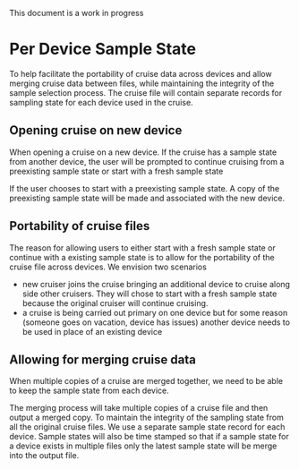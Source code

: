 This document is a work in progress
# Per Device Sample State

To help facilitate the portability of cruise data across devices and allow merging cruise data between files, while maintaining the integrity of the sample selection process. The cruise file will contain separate records for sampling state for each device used in the cruise.  

## Opening cruise on new device
When opening a cruise on a new device. If the cruise has a sample state from another device, the user will be prompted to continue cruising from a preexisting sample state or start with a fresh sample state

If the user chooses to start with a preexisting sample state. A copy of the preexisting sample state will be made and associated with the new device. 
 
## Portability of cruise files
The reason for allowing users to either start with a fresh sample state or continue with a existing sample state is to allow for the portability of the cruise file across devices. 
We envision two scenarios
 - new cruiser joins the cruise bringing an additional device to cruise along side other cruisers. They will chose to start with a fresh sample state because the original cruiser will continue cruising. 
 - a cruise is being carried out primary on one device but for some reason (someone goes on vacation, device has issues) another device needs to be used in place of an existing device

## Allowing for merging cruise data
When multiple copies of a cruise are merged together, we need to be able to keep the sample state from each device.

The merging process will take multiple copies of a cruise file and then output a merged copy. 
To maintain the integrity of the sampling state from all the original cruise files. We use a separate sample state record for each device. Sample states will also be time stamped so that if a sample state for a device exists in multiple files only the latest sample state will be merge into the output file. 


